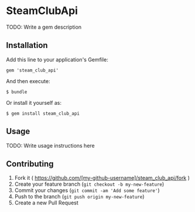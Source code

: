 # SteamClubApi

TODO: Write a gem description

## Installation

Add this line to your application's Gemfile:

    gem 'steam_club_api'

And then execute:

    $ bundle

Or install it yourself as:

    $ gem install steam_club_api

## Usage

TODO: Write usage instructions here

## Contributing

1. Fork it ( https://github.com/[my-github-username]/steam_club_api/fork )
2. Create your feature branch (`git checkout -b my-new-feature`)
3. Commit your changes (`git commit -am 'Add some feature'`)
4. Push to the branch (`git push origin my-new-feature`)
5. Create a new Pull Request
